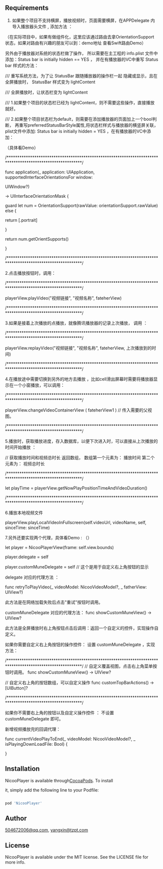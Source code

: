 ## Requirements



1.  如果整个项目不支持横屏，播放视频时，页面需要横屏，在APPDelegate 内导入播放器头文件 , 添加方法 ：

（在实际项目中，如果有做组件化，这里应该通过路由去拿OrientationSupport 状态，如果对路由有兴趣的朋友可以到：demo地址 查看Swift路由Demo） 



另外由于播放器对系统的状态栏做了操作， 所以需要在主工程的 info.plist 文件中添加：Status bar is initially hidden == YES ， 并在有播放器的VC中重写 Status bar 样式的方法：





/// 重写系统方法，为了让 StatusBar 跟随播放器的操作栏一起 隐藏或显示，且在全屏播放时， StatusBar 样式变为 lightContent


/// 全屏播放时，让状态栏变为 lightContent

/// 1.如果整个项目的状态栏已经为 lightContent，则不需要这些操作，直接播放就好。

/// 2.如果整个项目状态栏为default，则需要在添加播放器的页面加上一个bool判断， 再重写preferredStatusBarStyle属性,将状态栏样式与播放器的横竖屏关联，plist文件中添加: Status bar is initially hidden = YES   ，在有播放器的VC中添加： 


（具体看Demo）

/***********************************************************************************************************/

func application(_ application: UIApplication, supportedInterfaceOrientationsFor window: 

UIWindow?)

-> UIInterfaceOrientationMask {

guard let num =  OrientationSupport(rawValue: orientationSupport.rawValue) else {

return [.portrait]

}

return num.getOrientSupports()  

}

/***********************************************************************************************************/

2.点击播放按钮时，调用：

/***********************************************************************************************************/

playerView.playVideo("视频链接", "视频名称", fateherView)

/***********************************************************************************************************/

3.如果是接着上次播放的点播放，就像腾讯播放器的记录上次播放， 调用 ：

/***********************************************************************************************************/

playerView.replayVideo("视频链接", "视频名称", fateherView, 上次播放到的时间)

/***********************************************************************************************************/

4.在播放途中需要切换到另外的地方去播放 ，比如cell滑出屏幕时需要将播放器显示在一个小窗播放，可以调用：

/***********************************************************************************************************/

playerView.changeVideoContainerView ( fateherView1 )  // 传入需要的父视图。

/***********************************************************************************************************/

5.播放时，获取播放进度，存入数据库，以便下次进入时，可以直接从上次播放的时间开始播放 ： 

// 获取播放时间和视频总时长  返回数组， 数组第一个元素为： 播放时间    第二个元素为： 视频总时长

/***********************************************************************************************************/

let playTime =  playerView.getNowPlayPositionTimeAndVideoDuration()

/***********************************************************************************************************/

6.播放本地视频文件

playerView.playLocalVideoInFullscreen(self.videoUrl, videoName, self, sinceTime: sinceTime)



7.另外还要实现两个代理，具体看Demo  :  （）

let player = NicooPlayerView(frame: self.view.bounds)

player.delegate = self 

player.customMuneDelegate = self        // 这个是用于自定义右上角按钮的显示

delegate 对应的代理方法 ： 

func retryToPlayVideo(_ videoModel: NicooVideoModel?, _ fatherView: UIView?) 

此方法是在网络加载失败后点击"重试"按钮时调用。

customMuneDelegate 对应的代理方法：  func showCustomMuneView() -> UIView?

此方法是全屏播放时右上角按钮点击后调用：返回一个自定义的控件，实现操作自定义。

如果你需要自定义右上角按钮的操作控件： 设置    customMuneDelegate  ，实现方法： 

/***********************************************************************************************************/
// 自定义覆盖视图，点击右上角菜单按钮时调用。
func showCustomMuneView() -> UIView?


// 自定义右上角的按钮数组，可以自定义操作
func customTopBarActions() -> [UIButton]? 

/***********************************************************************************************************/



如果你不需要右上角的按钮以及自定义操作控件 ： 不设置 customMuneDelegate 即可。

新增视频播放完的回调代理：

func currentVideoPlayToEnd(_ videoModel: NicooVideoModel?, _ isPlayingDownLoadFile: Bool) {

}

## Installation

NicooPlayer is available through[CocoaPods](https://cocoapods.org). To install

it, simply add the following line to your Podfile:

```ruby

pod 'NicooPlayer'

```

## Author

504672006@qq.com, yangxin@tzpt.com

## License

NicooPlayer is available under the MIT license. See the LICENSE file for more info.
